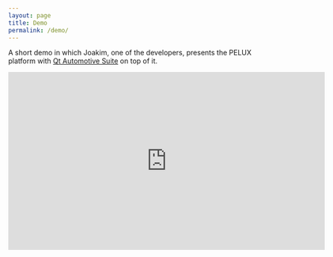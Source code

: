 ```yaml
---
layout: page
title: Demo
permalink: /demo/
---
```


A short demo in which Joakim, one of the developers, presents the PELUX platform with [Qt Automotive Suite](https://www.qt.io/qt-automotive-suite/) on top of it.

<iframe width="640" height="360" src="https://www.youtube.com/embed/rD0HN74U1mM" frameborder="0" allowfullscreen></iframe>
